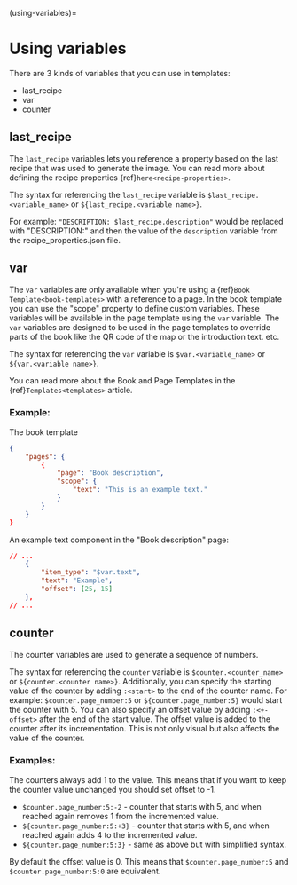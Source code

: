 (using-variables)=
# Using variables
There are 3 kinds of variables that you can use in templates:
- last_recipe
- var
- counter

## last_recipe
The `last_recipe` variables lets you reference a property based on the last recipe that was used to generate the image. You can read more about defining the recipe properties {ref}`here<recipe-properties>`.

The syntax for referencing the `last_recipe` variable is `$last_recipe.<variable_name>` or `${last_recipe.<variable name>}`.

For example: `"DESCRIPTION: $last_recipe.description"` would be replaced with "DESCRIPTION:" and then the value of the `description` variable from the recipe_properties.json file.

## var
The `var` variables are only available when you're using a {ref}`Book Template<book-templates>` with a reference to a page. In the book template you can use the "scope" property to define custom variables. These variables will be available in the page template using the `var` variable. The `var` variables are designed to be used in the page templates to override parts of the book like the QR code of the map or the introduction text. etc. 

The syntax for referencing the `var` variable is `$var.<variable_name>` or `${var.<variable name>}`.

You can read more about the Book and Page Templates in the {ref}`Templates<templates>` article.

### Example:
The book template
```json
{
    "pages": {
        {
            "page": "Book description",
            "scope": {
                "text": "This is an example text."
            }
        }
    }
}
```

An example text component in the "Book description" page:
```json
// ...
    {
        "item_type": "$var.text",
        "text": "Example",
        "offset": [25, 15]
    },
// ...
```

## counter

The counter variables are used to generate a sequence of numbers.

The syntax for referencing the `counter` variable is `$counter.<counter_name>` or `${counter.<counter name>}`. Additionally, you can specify the starting value of the counter by adding `:<start>` to the end of the counter name. For example: `$counter.page_number:5` or `${counter.page_number:5}` would start the counter with 5. You can also specify an offset value by adding `:<+-offset>` after the end of the start value. The offset value is added to the counter after its incrementation. This is not only visual but also affects the value of the counter.

### Examples:
The counters always add 1 to the value. This means that if you want to keep the counter value unchanged you should set offset to -1.

- `$counter.page_number:5:-2` - counter that starts with 5, and when reached again removes 1 from the incremented value.
- `${counter.page_number:5:+3}` - counter that starts with 5, and when reached again adds 4 to the incremented value.
- `${counter.page_number:5:3}` - same as above but with simplified syntax.

By default the offset value is 0. This means that `$counter.page_number:5` and `$counter.page_number:5:0` are equivalent.


